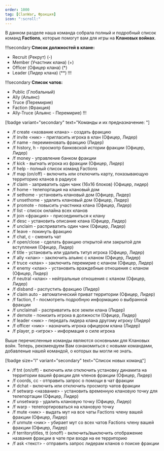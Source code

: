 ```yaml
---
order: 1000
tag: [ClanWar, Фракция]
icon: ":scroll:"
---
```

В данном разделе наша команда собрала полный и подробный список команд **Factions**, которые помогут вам для игры на **Клановых войнах**.

!!!secondary **Список должностей в клане:**

- Recruit (Рекрут) (-)
- Member (Участник клана) (+)
- Officer (Офицер клана) (*)
- Leader (Лидер клана) (**)
!!!

!!!secondary **Список чатов:**
- Public (Глобальный)
- Ally (Альянс)
- Truce (Перемирие)
- Faction (Фракция)
- Ally-Truce (Альянс - Перемирие)
!!!

[!badge variant="secondary" text="Команды и их предназначение: "]
- /f create <название клана> - создать фракцию
- /f invite <ник> - пригласить игрока в клан (Офицер, Лидер)
- /f name - переименовать фракцию (Лидер)
- /f history, h - просмотр банковской истории фракции (Офицер, Лидер)
- /f money - управление банком фракции
- /f kick - выгнать игрока из фракции (Офицер, Лидер)
- /f help - полный список команд Factions
- /f map (on/off) - включить или отключить карту, показывающую территорию кланов в радиусе
- /f claim - заприватить один чанк (16x16 блоков) (Офицер, лидер)
- /f home - телепортация на клановый дом
- /f sethome - установить клановый дом (Офицер, Лидер)
- /f unsethome - удалить клановый дом (Офицер, Лидер)
- /f promote - повысить участника клана (Офицер, Лидер)
- /f list - список онлайна всех кланов
- /f join <фракция> - присоединиться к клану
- /f desc - установить описание клана (Офицер, Лидер)
- /f unclaim - расприватить один чанк (Офицер, Лидер)
- /f leave - покинуть фракцию
- /f chat, c - сменить чат
- /f open/close - сделать фракцию открытой или закрытой для вступления (Офицер, Лидер)
- /f title - установить или удалить титул игрока (Офицер, Лидер)
- /f ally <клан> - заключить альянс с кланом (Офицер, Лидер)
- /f truce <клан> - заключить перемирие с кланом (Офицер, Лидер)
- /f enemy <клан> - установить враждебные отношения с кланом (Офицер, Лидер)
- /f neutral <клан> - нейтральные отношения с кланом (Офицер, Лидер)
- /f disband - распустить фракцию (Лидер) 
- /f claim auto - автоматический приват территории (Офицер, Лидер)
- /f faction, f - посмотреть подробную информацию о выбранной фракции
- /f unclaimall - расприватить все земли клана (Лидер)
- /f demote - понизить игрока в должности (Офицер, Лидер)
- /f leader <ник> - передать лидера клана другому игроку (Лидер)
- /f officer <ник> - назначить игрока офицером клана (Лидер)
- /f player, p <игрок> - информация о силе игрока

Выше перечисленные команды являются основными для Клановых войн. Теперь, рекомендуем Вам ознакомиться с новыми командами, добавленые нашей командой, о которых вы могли не знать.

[!badge size="l" variant="secondary" text="Список новых команд"]
- /f tnt (on/off) - включить или отключить установку динамита на территории вашей фракции для членов фракции (Офицер, Лидер)
- /f coords, cc - отправить запрос о помощи в чат фракции
- /f dchat - включить или отключить просмотр чатов фракции
- /f setwarp <название> - установить временную клановую точку для телепортации (Офицер, Лидер)
- /f unsetwarp - удалить клановую точку (Офицер, Лидер)
- /f warp - телепортироваться на клановую точку
- /f mute <ник> - выдать мут на все чаты Factions члену вашей фракции (Офицер, Лидер)
- /f unmute <ник> - убирает мут со всех чатов Factions члену вашей фракции (Офицер, Лидер)
- /f territorytitles, tt (onoff) - включить/выключить отображение названия фракции в чате при входе на ее территорию
- /f ask <текст> - отправить запрос лидерам кланов о поиске фракции
